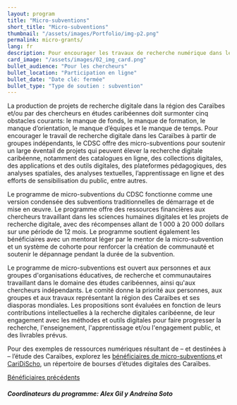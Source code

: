 ```yaml
---
layout: program
title: "Micro-subventions"
short_title: "Micro-subventions"
thumbnail: "/assets/images/Portfolio/img-p2.png"
permalink: micro-grants/
lang: fr
description: Pour encourager les travaux de recherche numérique dans les Caraïbes par des groupes indépendants, le CDSC propose des microsubventions pour soutenir un large éventail de projets susceptibles de promouvoir la recherche numérique dans les Caraïbes.
card_image: "/assets/images/02_img_card.png"
bullet_audience: "Pour les chercheurs"
bullet_location: "Participation en ligne"
bullet_date: "Date clé: fermée"
bullet_type: "Type de soutien : subvention"
---
```


<!--
<div class="project-demo-btn">
        <a class="btn project-btn" href="{{site.baseurl}}/microgrant-recipients-2023/">Premiados 2023</a>
        <a class="btn project-btn" href="{{site.baseurl}}/micro-grants/cfp2024/">Llamado 2024-25</a>
    </div>
<hr>
<br> -->

<div class="portfolio-details">
<p>La production de projets de recherche digitale dans la région des Caraïbes et/ou par des chercheurs en études caribéennes doit surmonter cinq obstacles courants: le manque de fonds, le manque de formation, le manque d’orientation, le manque d’équipes et le manque de temps. Pour encourager le travail de recherche digitale dans les Caraïbes à partir de groupes indépendants, le CDSC offre des micro-subventions pour soutenir un large éventail de projets qui peuvent élever la recherche digitale caribéenne, notamment des catalogues en ligne, des collections digitales, des applications et des outils digitales, des plateformes pédagogiques, des analyses spatiales, des analyses textuelles, l’apprentissage en ligne et des efforts de sensibilisation du public, entre autres.</p>
<p>Le programme de micro-subventions du CDSC fonctionne comme une version condensée des subventions traditionnelles de démarrage et de mise en œuvre. Le programme offre des ressources financières aux chercheurs travaillant dans les sciences humaines digitales et les projets de recherche digitale, avec des récompenses allant de 1 000 à 20 000 dollars sur une période de 12 mois. Le programme soutient également les bénéficiaires avec un mentorat léger par le mentor de la micro-subvention et un système de cohorte pour renforcer la création de communauté et soutenir le dépannage pendant la durée de la subvention.</p>
<p>Le programme de micro-subventions est ouvert aux personnes et aux groupes d'organisations éducatives, de recherche et communautaires travaillant dans le domaine des études caribéennes, ainsi qu'aux chercheurs indépendants. Le comité donne la priorité aux personnes, aux groupes et aux travaux représentant la région des Caraïbes et ses diasporas mondiales. Les propositions sont évaluées en fonction de leurs contributions intellectuelles à la recherche digitales caribéenne, de leur engagement avec les méthodes et outils digitales pour faire progresser la recherche, l'enseignement, l'apprentissage et/ou l'engagement public, et des livrables prévus. </p>
<!-- <p>Pour plus d'informations sur l'éligibilité et les conditions de candidature, visitez notre <a href="/_micro-grants/cfp2024.es.html" target="_blank">appel à propositions</a>.</p> -->
<p>Pour des exemples de ressources numériques résultant de – et destinées à – l’étude des Caraïbes, explorez les <a href="{{site.baseurl}}/grantees-microgrants/">bénéficiaires de micro-subventions </a><!--(link a beneficiarios)--> et <a href="https://thecaribbeandigital.org/caridischo/" target="_blank">CariDiScho</a>, un répertoire de bourses d’études digitales des Caraïbes.</p>
 <div class="project-demo-btn">
        <a class="btn project-btn" href="{{site.baseurl}}/grantees-microgrants/">Bénéficiaires précédents</a>
    </div>

<div><h5>Coordinateurs du programme: Alex Gil y Andreína Soto</h5></div>

</div>
